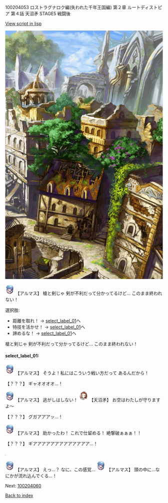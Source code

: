 100204053 ロストラグナロク編(失われた千年王国編) 第２章 ルートディストピア 第４話 天沼矛 STAGE5 戦闘後

[View script in lisp](../scripts/100204053.txt)

![ghost_town2.png](../images/backgrounds/ghost_town2.png)

<img src="../images/units/3103811.png" alt="3103811.png" height="34"/>
【アルマス】
槍と剣じゃ
剣が不利だって分かってるけど…
このまま終われない！

選択肢:
- 距離を取れ！ → [select_label_01](#select_label_01)へ
- 特技を活かせ！ → [select_label_01](#select_label_01)へ
- 諦めるな！ → [select_label_01](#select_label_01)へ

槍と剣じゃ
剣が不利だって分かってるけど…
このまま終われない！

#### select_label_01:

<img src="../images/units/3103811.png" alt="3103811.png" height="34"/>
【アルマス】
そうよ！私にはこういう戦い方だって
あるんだから！

【？？？】
ギャオオオオ…！

<img src="../images/units/3103811.png" alt="3103811.png" height="34"/>
【アルマス】
逃がしはしない！

<img src="../images/units/3300411.png" alt="3300411.png" height="34"/>
【天沼矛】
お空はわたしが守りますよ～

【？？？】
グガアアアッ…！

<img src="../images/units/3103811.png" alt="3103811.png" height="34"/>
【アルマス】
助かったわ！
これで仕留める！
絶撃破ぁぁぁ！！

【？？？】
ギアアアアアアアアアアアアア…！

![black.png](../images/backgrounds/black.png)

<img src="../images/units/3103811.png" alt="3103811.png" height="34"/>
【アルマス】
えっ…？
なに、この感覚…

<img src="../images/units/3103811.png" alt="3103811.png" height="34"/>
【アルマス】
頭の中に…なにかが流れ込んでくる…！


Next: [100204060](100204060.md)

[Back to index](index.md)
